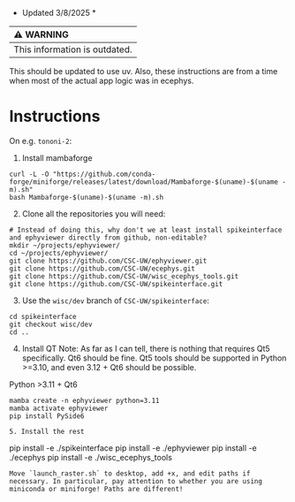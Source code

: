 * Updated 3/8/2025 *

| :warning: WARNING            |
|:-----------------------------|
| This information is outdated.|

This should be updated to use uv. Also, these instructions are from a time when most of the actual app logic was in ecephys. 

# Instructions
On e.g. `tononi-2`:

1. Install mambaforge
```
curl -L -O "https://github.com/conda-forge/miniforge/releases/latest/download/Mambaforge-$(uname)-$(uname -m).sh"
bash Mambaforge-$(uname)-$(uname -m).sh
```
2. Clone all the repositories you will need:
```
# Instead of doing this, why don't we at least install spikeinterface and ephyviewer directly from github, non-editable? 
mkdir ~/projects/ephyviewer/
cd ~/projects/ephyviewer/
git clone https://github.com/CSC-UW/ephyviewer.git
git clone https://github.com/CSC-UW/ecephys.git
git clone https://github.com/CSC-UW/wisc_ecephys_tools.git
git clone https://github.com/CSC-UW/spikeinterface.git
```
3. Use the `wisc/dev` branch of `CSC-UW/spikeinterface`:
```
cd spikeinterface
git checkout wisc/dev
cd ..
```
4. Install QT
Note: As far as I can tell, there is nothing that requires Qt5 specifically. Qt6 should be fine. Qt5 tools should be supported in Python >=3.10, and even 3.12 + Qt6 should be possible.

Python >3.11 + Qt6
```
mamba create -n ephyviewer python=3.11
mamba activate ephyviewer
pip install PySide6

5. Install the rest
```
pip install -e ./spikeinterface
pip install -e ./ephyviewer
pip install -e ./ecephys
pip install -e ./wisc_ecephys_tools
```
Move `launch_raster.sh` to desktop, add +x, and edit paths if necessary. In particular, pay attention to whether you are using miniconda or miniforge! Paths are different! 
